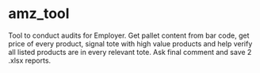 # amz_tool
Tool to conduct audits for Employer. Get pallet content from bar code, get price of every product, signal tote with high value products and help verify all listed products are in every relevant tote.
Ask final comment and save 2 .xlsx reports.
